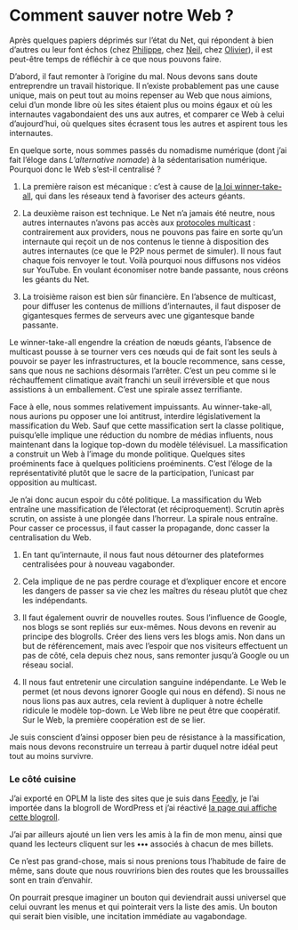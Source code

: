# Comment sauver notre Web ?

Après quelques papiers déprimés sur l’état du Net, qui répondent à bien d’autres ou leur font échos (chez [Philippe](https://philippe-castelneau.com/), chez [Neil](http://page42.org/a-mort-internet/), chez [Olivier](http://affordance.typepad.com//mon_weblog/2016/11/peur-sur-les-internets.html)), il est peut-être temps de réfléchir à ce que nous pouvons faire.

D’abord, il faut remonter à l’origine du mal. Nous devons sans doute entreprendre un travail historique. Il n’existe probablement pas une cause unique, mais on peut tout au moins repenser au Web que nous aimions, celui d’un monde libre où les sites étaient plus ou moins égaux et où les internautes vagabondaient des uns aux autres, et comparer ce Web à celui d’aujourd’hui, où quelques sites écrasent tous les autres et aspirent tous les internautes.

En quelque sorte, nous sommes passés du nomadisme numérique (dont j’ai fait l’éloge dans *L’alternative nomade*) à la sédentarisation numérique. Pourquoi donc le Web s’est-il centralisé ?

1. La première raison est mécanique : c’est à cause de [la loi winner-take-all](https://tcrouzet.com/2014/11/01/sans-gouvernance-internet-devient-une-dictature/), qui dans les réseaux tend à favoriser des acteurs géants.

2. La deuxième raison est technique. Le Net n’a jamais été neutre, nous autres internautes n’avons pas accès aux [protocoles multicast](https://tcrouzet.com/2014/05/02/la-neutralite-du-net-mauvais-combat/) : contrairement aux providers, nous ne pouvons pas faire en sorte qu’un internaute qui reçoit un de nos contenus le tienne à disposition des autres internautes (ce que le P2P nous permet de simuler). Il nous faut chaque fois renvoyer le tout. Voilà pourquoi nous diffusons nos vidéos sur YouTube. En voulant économiser notre bande passante, nous créons les géants du Net.

3. La troisième raison est bien sûr financière. En l’absence de multicast, pour diffuser les contenus de millions d’internautes, il faut disposer de gigantesques fermes de serveurs avec une gigantesque bande passante.

Le winner-take-all engendre la création de nœuds géants, l’absence de multicast pousse à se tourner vers ces nœuds qui de fait sont les seuls à pouvoir se payer les infrastructures, et la boucle recommence, sans cesse, sans que nous ne sachions désormais l’arrêter. C’est un peu comme si le réchauffement climatique avait franchi un seuil irréversible et que nous assistions à un emballement. C’est une spirale assez terrifiante.

Face à elle, nous sommes relativement impuissants. Au winner-take-all, nous aurions pu opposer une loi antitrust, interdire législativement la massification du Web. Sauf que cette massification sert la classe politique, puisqu’elle implique une réduction du nombre de médias influents, nous maintenant dans la logique top-down du modèle télévisuel. La massification a construit un Web à l’image du monde politique. Quelques sites proéminents face à quelques politiciens proéminents. C’est l’éloge de la représentativité plutôt que le sacre de la participation, l’unicast par opposition au multicast.

Je n’ai donc aucun espoir du côté politique. La massification du Web entraîne une massification de l’électorat (et réciproquement). Scrutin après scrutin, on assiste à une plongée dans l’horreur. La spirale nous entraîne. Pour casser ce processus, il faut casser la propagande, donc casser la centralisation du Web.

1. En tant qu’internaute, il nous faut nous détourner des plateformes centralisées pour à nouveau vagabonder.

2. Cela implique de ne pas perdre courage et d’expliquer encore et encore les dangers de passer sa vie chez les maîtres du réseau plutôt que chez les indépendants.

3. Il faut également ouvrir de nouvelles routes. Sous l’influence de Google, nos blogs se sont repliés sur eux-mêmes. Nous devons en revenir au principe des blogrolls. Créer des liens vers les blogs amis. Non dans un but de référencement, mais avec l’espoir que nos visiteurs effectuent un pas de côté, cela depuis chez nous, sans remonter jusqu’à Google ou un réseau social.

4. Il nous faut entretenir une circulation sanguine indépendante. Le Web le permet (et nous devons ignorer Google qui nous en défend). Si nous ne nous lions pas aux autres, cela revient à dupliquer à notre échelle ridicule le modèle top-down. Le Web libre ne peut être que coopératif. Sur le Web, la première coopération est de se lier.

Je suis conscient d’ainsi opposer bien peu de résistance à la massification, mais nous devons reconstruire un terreau à partir duquel notre idéal peut tout au moins survivre.

### Le côté cuisine

J’ai exporté en OPLM la liste des sites que je suis dans [Feedly](https://feedly.com), je l’ai importée dans la blogroll de WordPress et j’ai réactivé [la page qui affiche cette blogroll](https://tcrouzet.com/blogroll/).

J’ai par ailleurs ajouté un lien vers les amis à la fin de mon menu, ainsi que quand les lecteurs cliquent sur les **•••** associés à chacun de mes billets.

Ce n’est pas grand-chose, mais si nous prenions tous l’habitude de faire de même, sans doute que nous rouvririons bien des routes que les broussailles sont en train d’envahir.

On pourrait presque imaginer un bouton qui deviendrait aussi universel que celui ouvrant les menus et qui pointerait vers la liste des amis. Un bouton qui serait bien visible, une incitation immédiate au vagabondage.